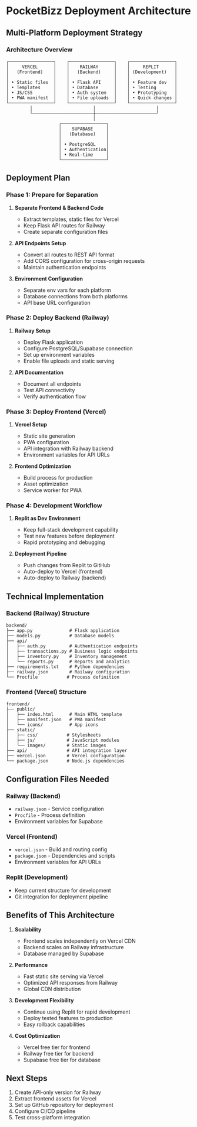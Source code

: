 # PocketBizz Deployment Architecture

## Multi-Platform Deployment Strategy

### Architecture Overview
```
┌─────────────────┐    ┌─────────────────┐    ┌─────────────────┐
│     VERCEL      │    │    RAILWAY      │    │     REPLIT      │
│   (Frontend)    │    │   (Backend)     │    │ (Development)   │
│                 │    │                 │    │                 │
│ • Static files  │    │ • Flask API     │    │ • Feature dev   │
│ • Templates     │    │ • Database      │    │ • Testing       │
│ • JS/CSS        │    │ • Auth system   │    │ • Prototyping   │
│ • PWA manifest  │    │ • File uploads  │    │ • Quick changes │
└─────────────────┘    └─────────────────┘    └─────────────────┘
         │                       │                       │
         └───────────────────────┼───────────────────────┘
                                 │
                    ┌─────────────────┐
                    │    SUPABASE     │
                    │   (Database)    │
                    │                 │
                    │ • PostgreSQL    │
                    │ • Authentication│
                    │ • Real-time     │
                    └─────────────────┘
```

## Deployment Plan

### Phase 1: Prepare for Separation
1. **Separate Frontend & Backend Code**
   - Extract templates, static files for Vercel
   - Keep Flask API routes for Railway
   - Create separate configuration files

2. **API Endpoints Setup**
   - Convert all routes to REST API format
   - Add CORS configuration for cross-origin requests
   - Maintain authentication endpoints

3. **Environment Configuration**
   - Separate env vars for each platform
   - Database connections from both platforms
   - API base URL configuration

### Phase 2: Deploy Backend (Railway)
1. **Railway Setup**
   - Deploy Flask application
   - Configure PostgreSQL/Supabase connection
   - Set up environment variables
   - Enable file uploads and static serving

2. **API Documentation**
   - Document all endpoints
   - Test API connectivity
   - Verify authentication flow

### Phase 3: Deploy Frontend (Vercel)
1. **Vercel Setup**
   - Static site generation
   - PWA configuration
   - API integration with Railway backend
   - Environment variables for API URLs

2. **Frontend Optimization**
   - Build process for production
   - Asset optimization
   - Service worker for PWA

### Phase 4: Development Workflow
1. **Replit as Dev Environment**
   - Keep full-stack development capability
   - Test new features before deployment
   - Rapid prototyping and debugging

2. **Deployment Pipeline**
   - Push changes from Replit to GitHub
   - Auto-deploy to Vercel (frontend)
   - Auto-deploy to Railway (backend)

## Technical Implementation

### Backend (Railway) Structure
```
backend/
├── app.py              # Flask application
├── models.py           # Database models
├── api/
│   ├── auth.py         # Authentication endpoints
│   ├── transactions.py # Business logic endpoints
│   ├── inventory.py    # Inventory management
│   └── reports.py      # Reports and analytics
├── requirements.txt    # Python dependencies
├── railway.json        # Railway configuration
└── Procfile           # Process definition
```

### Frontend (Vercel) Structure
```
frontend/
├── public/
│   ├── index.html      # Main HTML template
│   ├── manifest.json   # PWA manifest
│   └── icons/          # App icons
├── static/
│   ├── css/           # Stylesheets
│   ├── js/            # JavaScript modules
│   └── images/        # Static images
├── api/               # API integration layer
├── vercel.json        # Vercel configuration
└── package.json       # Node.js dependencies
```

## Configuration Files Needed

### Railway (Backend)
- `railway.json` - Service configuration
- `Procfile` - Process definition
- Environment variables for Supabase

### Vercel (Frontend)
- `vercel.json` - Build and routing config
- `package.json` - Dependencies and scripts
- Environment variables for API URLs

### Replit (Development)
- Keep current structure for development
- Git integration for deployment pipeline

## Benefits of This Architecture

1. **Scalability**
   - Frontend scales independently on Vercel CDN
   - Backend scales on Railway infrastructure
   - Database managed by Supabase

2. **Performance**
   - Fast static site serving via Vercel
   - Optimized API responses from Railway
   - Global CDN distribution

3. **Development Flexibility**
   - Continue using Replit for rapid development
   - Deploy tested features to production
   - Easy rollback capabilities

4. **Cost Optimization**
   - Vercel free tier for frontend
   - Railway free tier for backend
   - Supabase free tier for database

## Next Steps

1. Create API-only version for Railway
2. Extract frontend assets for Vercel
3. Set up GitHub repository for deployment
4. Configure CI/CD pipeline
5. Test cross-platform integration